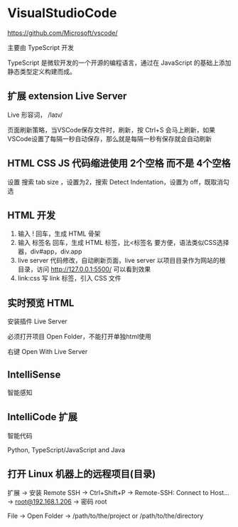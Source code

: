# VisualStudioCode

https://github.com/Microsoft/vscode/ 

主要由 TypeScript 开发

TypeScript 是微软开发的一个开源的编程语言，通过在 JavaScript 的基础上添加静态类型定义构建而成。

## 扩展 extension Live Server

Live 形容词， /laɪv/

页面刷新策略，当VSCode保存文件时，刷新，按 Ctrl+S 会马上刷新，如果VSCode设置了每隔一秒自动保存，那么就是每隔一秒有保存就会自动刷新

## HTML CSS JS 代码缩进使用 2个空格 而不是 4个空格

设置 搜索 tab size ，设置为2，搜索 Detect Indentation，设置为 off，既取消勾选

## HTML 开发

1. 输入 ! 回车，生成 HTML 骨架
2. 输入 标签名 回车，生成 HTML 标签，比<标签名 要方便，语法类似CSS选择器，div#app，div.app
3. live server 代码修改，自动刷新页面，live server 以项目目录作为网站的根目录，访问 http://127.0.0.1:5500/ 可以看到效果
4. link:css 写 link 标签，引入 CSS 文件

## 实时预览 HTML

安装插件 Live Server 

必须打开项目 Open Folder，不能打开单独html使用

右键 Open With Live Server

## IntelliSense

智能感知

## IntelliCode 扩展

智能代码

Python, TypeScript/JavaScript and Java

## 打开 Linux 机器上的远程项目(目录)

扩展 -> 安装 Remote SSH -> Ctrl+Shift+P -> Remote-SSH: Connect to Host... -> root@192.168.1.206 -> 密码 root

File -> Open Folder -> /path/to/the/project or /path/to/the/directory
